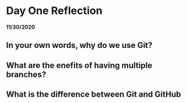 # Day One Reflection
__11/30/2020__

## In your own words, why do we use Git?

## What are the enefits of having multiple branches?

## What is the difference between Git and GitHub

